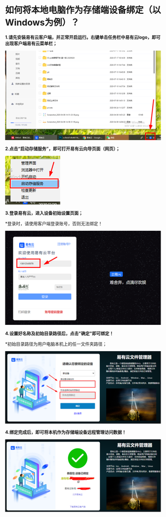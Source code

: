 # 如何将本地电脑作为存储端设备绑定（以Windows为例）？
**1.请先安装易有云客户端，并正常开启运行。右键单击任务栏中易有云logo，即可出现客户端易有云菜单栏；**

![bd1.png](./OpenStorage/bd1.png)

**2.点击“启动存储服务”，即可打开易有云向导页面（网页）；**

![bd2.png](./OpenStorage/bd2.png)

**3.登录易有云，进入设备初始设置页面；**

*登录时，请使用客户端登录账号，否则无法绑定！

![bd2.png](./OpenStorage/bd2-1.png)

**4.设置好名称及初始目录路径后，点击"确定"即可绑定！**

*初始目录路径为用户电脑本机上的任一文件夹路径；

![bd3.png](./OpenStorage/bd3.png)

**4.绑定完成后，即可将本机作为存储端设备远程管理访问数据！**

![bd4.png](./OpenStorage/bd4.png)





